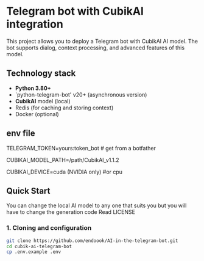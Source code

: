 
# Telegram bot with CubikAI integration

This project allows you to deploy a Telegram bot with CubikAI AI model. The bot supports dialog, context processing, and advanced features of this model.

## Technology stack
- **Python 3.80+**
- `python-telegram-bot' v20+ (asynchronous version)
- **CubikAI** model (local)
- Redis (for caching and storing context)
- Docker (optional)

## env file
TELEGRAM_TOKEN=yours:token_bot # get from a botfather

CUBIKAI_MODEL_PATH=/path/CubikAI_v1.1.2

CUBIKAI_DEVICE=cuda (NVIDIA only) #or cpu

## Quick Start
You can change the local AI model to any one that suits you
but you will have to change the generation code
Read LICENSE 

### 1. Cloning and configuration
```bash
git clone https://github.com/endoook/AI-in-the-telegram-bot.git
cd cubik-ai-telegram-bot
cp .env.example .env
